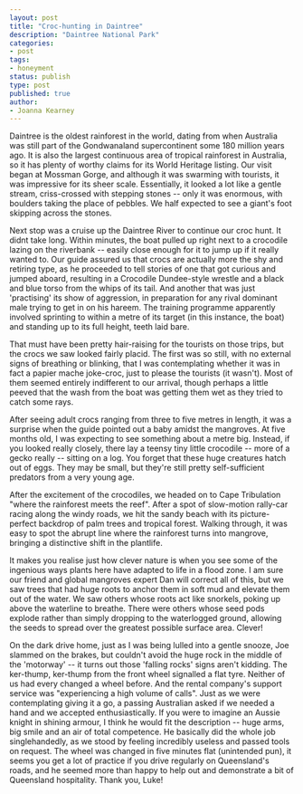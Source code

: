```yaml
---
layout: post
title: "Croc-hunting in Daintree"
description: "Daintree National Park"
categories:
- post
tags:
- honeyment
status: publish
type: post
published: true
author:
- Joanna Kearney
---
```


Daintree is the oldest rainforest in the world, dating from when Australia was still part of the Gondwanaland supercontinent some 180 million years ago. It is also the largest continuous area of tropical rainforest in Australia, so it has plenty of worthy claims for its World Heritage listing. Our visit began at Mossman Gorge, and although it was swarming with tourists, it was impressive for its sheer scale. Essentially, it looked a lot like a gentle stream, criss-crossed with stepping stones -- only it was enormous, with boulders taking the place of pebbles. We half expected to see a giant's foot skipping across the stones.

Next stop was a cruise up the Daintree River to continue our croc hunt. It didnt take long. Within minutes, the boat pulled up right next to a crocodile lazing on the riverbank -- easily close enough for it to jump up if it really wanted to. Our guide assured us that crocs are actually more the shy and retiring type, as he proceeded to tell stories of one that got curious and jumped aboard, resulting in a Crocodile Dundee-style wrestle and a black and blue torso from the whips of its tail. And another that was just 'practising' its show of aggression, in preparation for any rival dominant male trying to get in on his hareem. The training programme apparently involved sprinting to within a metre of its target (in this instance, the boat) and standing up to its full height, teeth laid bare.

That must have been pretty hair-raising for the tourists on those trips, but the crocs we saw looked fairly placid. The first was so still, with no external signs of breathing or blinking, that I was contemplating whether it was in fact a papier mache joke-croc, just to please the tourists (it wasn't). Most of them seemed entirely indifferent to our arrival, though perhaps a little peeved that the wash from the boat was getting them wet as they tried to catch some rays. 

After seeing adult crocs ranging from three to five metres in length, it was a surprise when the guide pointed out a baby amidst the mangroves. At five months old, I was expecting to see something about a metre big. Instead, if you looked really closely, there lay a teensy tiny little crocodile -- more of a gecko really -- sitting on a log. You forget that these huge creatures hatch out of eggs. They may be small, but they're still pretty self-sufficient predators from a very young age.

After the excitement of the crocodiles, we headed on to Cape Tribulation "where the rainforest meets the reef". After a spot of slow-motion rally-car racing along the windy roads, we hit the sandy beach with its picture-perfect backdrop of palm trees and tropical forest. Walking through, it was easy to spot the abrupt line where the rainforest turns into mangrove, bringing a distinctive shift in the plantlife.

It makes you realise just how clever nature is when you see some of the ingenious ways plants here have adapted to life in a flood zone. I am sure our friend and global mangroves expert Dan will correct all of this, but we saw trees that had huge roots to anchor them in soft mud and elevate them out of the water. We saw others whose roots act like snorkels, poking up above the waterline to breathe. There were others whose seed pods explode rather than simply dropping to the waterlogged ground, allowing the seeds to spread over the greatest possible surface area. Clever!

On the dark drive home, just as I was being lulled into a gentle snooze, Joe slammed on the brakes, but couldn't avoid the huge rock in the middle of the 'motorway' -- it turns out those 'falling rocks' signs aren't kidding. The ker-thump, ker-thump from the front wheel signalled a flat tyre. Neither of us had every changed a wheel before. And the rental company's support service was "experiencing a high volume of calls". Just as we were contemplating giving it a go, a passing Australian asked if we needed a hand and we accepted enthusiastically. If you were to imagine an Aussie knight in shining armour, I think he would fit the description -- huge arms, big smile and an air of total competence. He basically did the whole job singlehandedly, as we stood by feeling incredibly useless and passed tools on request. The wheel was changed in five minutes flat (unintended pun), it seems you get a lot of practice if you drive regularly on Queensland's roads, and he seemed more than happy to help out and demonstrate a bit of Queensland hospitality. Thank you, Luke!
